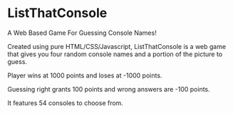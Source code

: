 # ListThatConsole
A Web Based Game For Guessing Console Names!

Created using pure HTML/CSS/Javascript, ListThatConsole is a web game that gives you four random console names 
and a portion of the picture to guess.

Player wins at 1000 points and loses at -1000 points. 

Guessing right grants 100 points and wrong answers are -100 points.

It features 54 consoles to choose from. 
